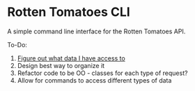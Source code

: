 # Rotten Tomatoes CLI
A simple command line interface for the Rotten Tomatoes API.

To-Do:
1. [Figure out what data I have access to](https://github.com/jimjshields/rotten_tomatoes_CLI/wiki/Rotten-Tomatoes-Data)
2. Design best way to organize it
3. Refactor code to be OO - classes for each type of request?
4. Allow for commands to access different types of data
